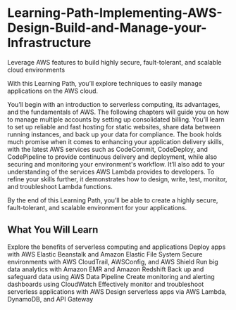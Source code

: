 # Learning-Path-Implementing-AWS-Design-Build-and-Manage-your-Infrastructure
Leverage AWS features to build highly secure, fault-tolerant, and scalable cloud environments


With this Learning Path, you’ll explore techniques to easily manage applications on the AWS cloud. 

You’ll begin with an introduction to serverless computing, its advantages, and the fundamentals of AWS. The following chapters will guide you on how to manage multiple accounts by setting up consolidated billing. You’ll learn to set up reliable and fast hosting for static websites, share data between running instances, and back up your data for compliance. The book holds much promise when it comes to enhancing your application delivery skills, with the latest AWS services such as CodeCommit, CodeDeploy, and CodePipeline to provide continuous delivery and deployment, while also securing and monitoring your environment's workflow. It’ll also add to your understanding of the services AWS Lambda provides to developers. To refine your skills further, it demonstrates how to design, write, test, monitor, and troubleshoot Lambda functions. 

By the end of this Learning Path, you’ll be able to create a highly secure, fault-tolerant, and scalable environment for your applications.


## What You Will Learn

Explore the benefits of serverless computing and applications
Deploy apps with AWS Elastic Beanstalk and Amazon Elastic File System
Secure environments with AWS CloudTrail, AWSConfig, and AWS Shield
Run big data analytics with Amazon EMR and Amazon Redshift
Back up and safeguard data using AWS Data Pipeline
Create monitoring and alerting dashboards using CloudWatch
Effectively monitor and troubleshoot serverless applications with AWS
Design serverless apps via AWS Lambda, DynamoDB, and API Gateway
